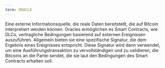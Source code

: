 ```yaml
---
term: ORACLE
---
```


Eine externe Informationsquelle, die reale Daten bereitstellt, die auf Bitcoin interpretiert werden können. Oracles ermöglichen es Smart Contracts, wie DLCs, vertragliche Bedingungen basierend auf externen Ereignissen auszuführen. Allgemein bieten sie eine spezifische Signatur, die dem Ergebnis eines Ereignisses entspricht. Diese Signatur wird dann verwendet, um eine Ausführungstransaktion zu vervollständigen und zu validieren, die Bitcoins an die Partei sendet, die sie laut den Bedingungen des Smart Contracts erhalten soll.
